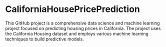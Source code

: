 # CaliforniaHousePricePrediction
This GitHub project is a comprehensive data science and machine learning project focused on predicting housing prices in California. The project uses the California Housing dataset and employs various machine learning techniques to build predictive models.
